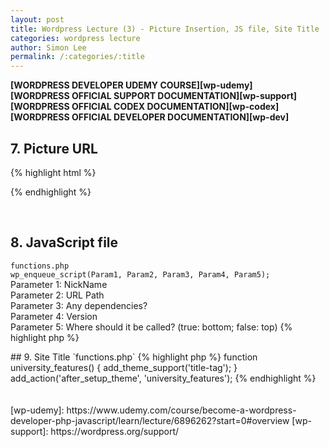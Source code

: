```yaml
---
layout: post
title: Wordpress Lecture (3) - Picture Insertion, JS file, Site Title
categories: wordpress lecture
author: Simon Lee
permalink: /:categories/:title
---
```


<strong>[WORDPRESS DEVELOPER UDEMY COURSE][wp-udemy]</strong>  
<strong>[WORDPRESS OFFICIAL SUPPORT DOCUMENTATION][wp-support]</strong>  
<strong>[WORDPRESS OFFICIAL CODEX DOCUMENTATION][wp-codex]</strong>  
<strong>[WORDPRESS OFFICIAL DEVELOPER DOCUMENTATION][wp-dev]</strong>

## 7. Picture URL

{% highlight html %}

<div class="hero-slider__slide" style="background-image: url(<?php echo get_theme_file_uri('/images/bus.jpg') ?>);">

{% endhighlight %}

<br>

## 8. JavaScript file

`functions.php`  
`wp_enqueue_script(Param1, Param2, Param3, Param4, Param5);`  
Parameter 1: NickName  
Parameter 2: URL Path  
Parameter 3: Any dependencies?  
Parameter 4: Version  
Parameter 5: Where should it be called? (true: bottom; false: top)
{% highlight php %}

<?php 
    function university_files() {
        wp_enqueue_script('main-university-js', get_theme_file_uri('/js/scripts-bundled.js'), NULL, '1.0', true);
    };
    add_action('wp_enqueue_scripts', 'university_files');


{% endhighlight %}

<br>

## 9. Site Title

`functions.php`
{% highlight php %}

    function university_features() {
        add_theme_support('title-tag');
    }
    add_action('after_setup_theme', 'university_features');

{% endhighlight %}

<br>
<br>
<br>

[wp-udemy]: https://www.udemy.com/course/become-a-wordpress-developer-php-javascript/learn/lecture/6896262?start=0#overview
[wp-support]: https://wordpress.org/support/

